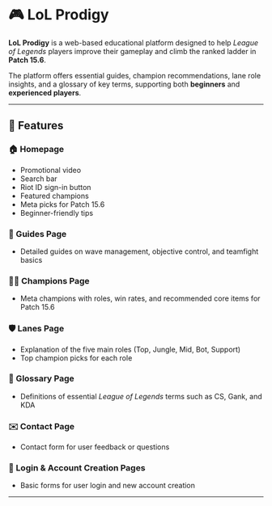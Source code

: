# 🎮 LoL Prodigy

**LoL Prodigy** is a web-based educational platform designed to help *League of Legends* players improve their gameplay and climb the ranked ladder in **Patch 15.6**.

The platform offers essential guides, champion recommendations, lane role insights, and a glossary of key terms, supporting both **beginners** and **experienced players**.

---

## 🚀 Features

### 🏠 Homepage
- Promotional video
- Search bar
- Riot ID sign-in button
- Featured champions
- Meta picks for Patch 15.6
- Beginner-friendly tips

### 📘 Guides Page
- Detailed guides on wave management, objective control, and teamfight basics

### 🧙‍♂️ Champions Page
- Meta champions with roles, win rates, and recommended core items for Patch 15.6

### 🛡️ Lanes Page
- Explanation of the five main roles (Top, Jungle, Mid, Bot, Support)
- Top champion picks for each role

### 📖 Glossary Page
- Definitions of essential *League of Legends* terms such as CS, Gank, and KDA

### ✉️ Contact Page
- Contact form for user feedback or questions

### 🔐 Login & Account Creation Pages
- Basic forms for user login and new account creation

---

